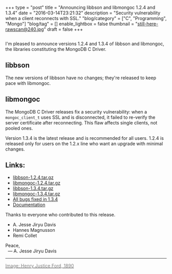 +++
type = "post"
title = "Announcing libbson and libmongoc 1.2.4 and 1.3.4"
date = "2016-03-14T23:21:32"
description = "Security vulnerability when a client reconnects with SSL."
"blog/category" = ["C", "Programming", "Mongo"]
"blog/tag" = []
enable_lightbox = false
thumbnail = "still-here-rawscan@240.jpg"
draft = false
+++

<p><img alt="" src="still-here-rawscan.jpg" /></p>
<p>I'm pleased to announce versions 1.2.4 and 1.3.4 of libbson and libmongoc, the libraries
constituting the MongoDB C Driver.</p>
<h2 id="libbson">libbson</h2>
<p>The new versions of libbson have no changes; they're released to keep pace with libmongoc.</p>
<h2 id="libmongoc">libmongoc</h2>
<p>The MongoDB C Driver releases fix a security vulnerability: when a <code>mongoc_client_t</code> uses SSL and is disconnected, it failed to re-verify the server certificate after reconnecting. This flaw affects single clients, not pooled ones.</p>
<p>Version 1.3.4 is the latest release and is recommended for all users. 1.2.4 is released only for users on the 1.2.x line who want an upgrade with minimal changes.</p>
<h2 id="links">Links:</h2>
<ul>
<li><a href="https://github.com/mongodb/libbson/releases/download/1.2.4/libbson-1.2.4.tar.gz">libbson-1.2.4.tar.gz</a></li>
<li><a href="https://github.com/mongodb/mongo-c-driver/releases/download/1.2.4/mongo-c-driver-1.2.4.tar.gz">libmongoc-1.2.4.tar.gz</a></li>
<li><a href="https://github.com/mongodb/libbson/releases/download/1.3.4/libbson-1.3.4.tar.gz">libbson-1.3.4.tar.gz</a></li>
<li><a href="https://github.com/mongodb/mongo-c-driver/releases/download/1.3.4/mongo-c-driver-1.3.4.tar.gz">libmongoc-1.3.4.tar.gz</a></li>
<li><a href="https://jira.mongodb.org/issues/?jql=project%20%3D%20CDRIVER%20AND%20fixVersion%20%3D%201.3.4%20ORDER%20BY%20due%20ASC%2C%20priority%20DESC%2C%20created%20ASC">All bugs fixed in 1.3.4</a></li>
<li><a href="https://api.mongodb.org/c/">Documentation</a></li>
</ul>
<p>Thanks to everyone who contributed to this release.</p>
<ul><li>A. Jesse Jiryu Davis<li>Hannes Magnusson<li>Remi Collet</ul>

<p>Peace,<br />
&nbsp;&nbsp;&mdash; A. Jesse Jiryu Davis</p>
<hr />
<p><a href="http://www.oldbookillustrations.com/illustrations/still-here/"><span style="color: gray">Image: Henry Justice Ford, 1890</span></a></p>
    